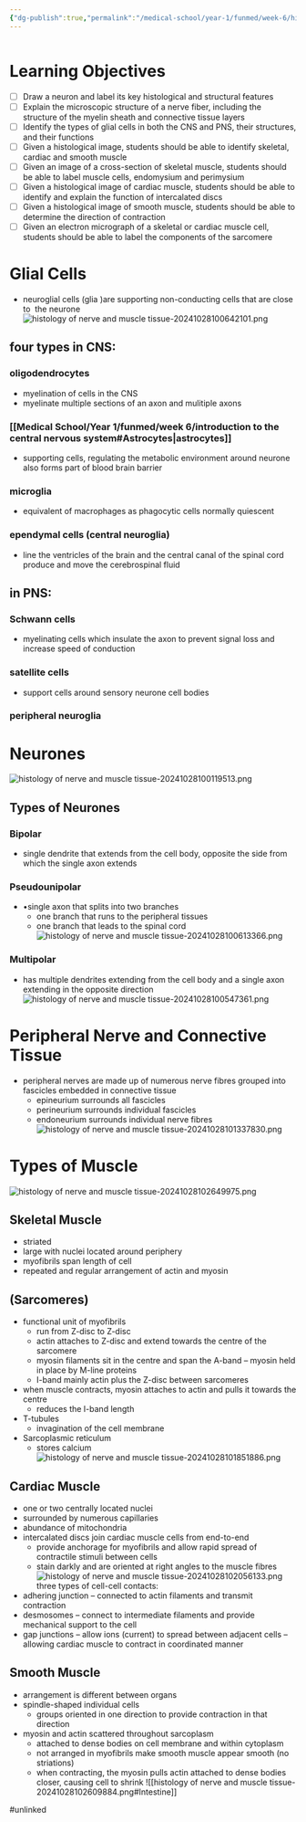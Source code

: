 ```yaml
---
{"dg-publish":true,"permalink":"/medical-school/year-1/funmed/week-6/histology-of-nerve-and-muscle-tissue/","tags":["funmed","histology"]}
---
```


```table-of-contents
```
# Learning Objectives
- [ ] Draw a neuron and label its key histological and structural features
- [ ] Explain the microscopic structure of a nerve fiber, including the structure of the myelin sheath and connective tissue layers
- [ ] Identify the types of glial cells in both the CNS and PNS, their structures, and their functions
- [ ] Given a histological image, students should be able to identify skeletal, cardiac and smooth muscle
- [ ] Given an image of a cross-section of skeletal muscle, students should be able to label muscle cells, endomysium and perimysium
- [ ] Given a histological image of cardiac muscle, students should be able to identify and explain the function of intercalated discs
- [ ] Given a histological image of smooth muscle, students should be able to determine the direction of contraction
- [ ] Given an electron micrograph of a skeletal or cardiac muscle cell, students should be able to label the components of the sarcomere

# Glial Cells
- neuroglial cells (glia )are supporting non-conducting cells that are close to  the neurone
![histology of nerve and muscle tissue-20241028100642101.png](/img/user/Medical%20School/Year%201/funmed/week%206/attachments/histology%20of%20nerve%20and%20muscle%20tissue-20241028100642101.png)
##  four types in CNS:
###  oligodendrocytes
- myelination of cells in the CNS
- myelinate multiple sections of an axon and mulitiple axons
### [[Medical School/Year 1/funmed/week 6/introduction to the central nervous system#Astrocytes\|astrocytes]]
- supporting cells, regulating the metabolic environment around neurone also forms part of blood brain barrier
### microglia
- equivalent of macrophages as phagocytic cells normally quiescent
### ependymal cells (central neuroglia)
-  line the ventricles of the brain and the central canal of the spinal cord produce and move the cerebrospinal fluid
## in PNS:
### Schwann cells
- myelinating cells which insulate the axon to prevent signal loss and increase speed of conduction
### satellite cells
- support cells around sensory neurone cell bodies
### peripheral neuroglia

# Neurones

![histology of nerve and muscle tissue-20241028100119513.png](/img/user/Medical%20School/Year%201/funmed/week%206/attachments/histology%20of%20nerve%20and%20muscle%20tissue-20241028100119513.png)
## Types of Neurones
### Bipolar
- single dendrite that extends from the cell body, opposite the side from which the single axon extends
### Pseudounipolar
- •single axon that splits into two branches
	- one branch that runs to the peripheral tissues
	- one branch that leads to the spinal cord
![histology of nerve and muscle tissue-20241028100613366.png](/img/user/Medical%20School/Year%201/funmed/week%206/attachments/histology%20of%20nerve%20and%20muscle%20tissue-20241028100613366.png)
### Multipolar
- has multiple dendrites extending from the cell body and a single axon extending in the opposite direction
![histology of nerve and muscle tissue-20241028100547361.png](/img/user/Medical%20School/Year%201/funmed/week%206/attachments/histology%20of%20nerve%20and%20muscle%20tissue-20241028100547361.png)

# Peripheral Nerve and Connective Tissue
- peripheral nerves are made up of numerous nerve fibres grouped into fascicles embedded in connective tissue
	- epineurium surrounds all fascicles
	- perineurium surrounds individual fascicles
	- endoneurium surrounds individual nerve fibres
![histology of nerve and muscle tissue-20241028101337830.png](/img/user/Medical%20School/Year%201/funmed/week%206/attachments/histology%20of%20nerve%20and%20muscle%20tissue-20241028101337830.png)

# Types of Muscle
![histology of nerve and muscle tissue-20241028102649975.png](/img/user/Medical%20School/Year%201/funmed/week%206/attachments/histology%20of%20nerve%20and%20muscle%20tissue-20241028102649975.png)
## Skeletal Muscle
- striated
- large with nuclei located around periphery 
- myofibrils span length of cell
- repeated and regular arrangement of actin and myosin
## (Sarcomeres)
- functional unit of myofibrils
	- run from Z-disc to Z-disc
	- actin attaches to Z-disc and extend towards the centre of the sarcomere
	- myosin filaments sit in the centre and span the A-band – myosin held in place by M-line proteins
	- I-band mainly actin plus the Z-disc between sarcomeres
- when muscle contracts, myosin attaches to actin and pulls it towards the centre
	- reduces the I-band length
- T-tubules
	- invagination of the cell membrane
- Sarcoplasmic reticulum
	- stores calcium
![histology of nerve and muscle tissue-20241028101851886.png](/img/user/Medical%20School/Year%201/funmed/week%206/attachments/histology%20of%20nerve%20and%20muscle%20tissue-20241028101851886.png)

## Cardiac Muscle
- one or two centrally located nuclei
- surrounded by numerous capillaries
- abundance of mitochondria
- intercalated discs join cardiac muscle cells from end-to-end
	- provide anchorage for myofibrils and allow rapid spread of contractile stimuli between cells
	- stain darkly and are oriented at right angles to the muscle fibres
![histology of nerve and muscle tissue-20241028102056133.png](/img/user/Medical%20School/Year%201/funmed/week%206/attachments/histology%20of%20nerve%20and%20muscle%20tissue-20241028102056133.png)
three types of cell-cell contacts:
- adhering junction – connected to actin filaments and transmit contraction
- desmosomes – connect to intermediate filaments and provide mechanical support to the cell
- gap junctions – allow ions (current) to spread between adjacent cells – allowing cardiac muscle to contract in coordinated manner

## Smooth Muscle
- arrangement is different between organs
- spindle-shaped individual cells
	- groups oriented in one direction to provide contraction in that direction
- myosin and actin scattered throughout sarcoplasm
	- attached to dense bodies on cell membrane and within cytoplasm
	- not arranged in myofibrils make smooth muscle appear smooth (no striations)
	- when contracting, the myosin pulls actin attached to dense bodies closer, causing cell to shrink
![[histology of nerve and muscle tissue-20241028102609884.png#Intestine]]


#unlinked 